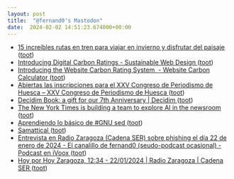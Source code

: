 ```yaml
---
layout: post
title:  "@fernand0's Mastodon"
date:  2024-02-02 14:51:23.674000+00:00
---
```

*  [15 increíbles rutas en tren para viajar en invierno y disfrutar del paisaje ](https://www.expansion.com/fueradeserie/viajes/album/2024/02/01/6593e336e5fdeaeb6b8b45e2.htm) ([toot](https://mastodon.social/@fernand0/111862447058100580))
*  [Introducing Digital Carbon Ratings - Sustainable Web Design ](https://sustainablewebdesign.org/digital-carbon-ratings) ([toot](https://mastodon.social/@fernand0/111862311764567260))
*  [Introducing the Website Carbon Rating System  - Website Carbon Calculator ](https://www.websitecarbon.com/introducing-the-website-carbon-rating-system) ([toot](https://mastodon.social/@fernand0/111862211067698867))
*  [Abiertas las inscripciones para el XXV Congreso de Periodismo de Huesca – XXV Congreso de Periodismo de Huesca ](https://congresoperiodismo.com/abiertas-las-inscripciones-para-el-xxv-congreso-de-periodismo-de-huesca) ([toot](https://mastodon.social/@fernand0/111862064533532668))
*  [Decidim Book: a gift for our  7th Anniversary \| Decidim ](https://decidim.org/blog/2024-01-30-decidim-book-a-gift-for-our-7th-anniversary) ([toot](https://mastodon.social/@fernand0/111861967652791069))
*  [The New York Times is building a team to explore AI in the newsroom ](https://www.theverge.com/2024/1/30/24055718/new-york-times-generative-ai-machine-learnin) ([toot](https://mastodon.social/@fernand0/111861959478933894))
*  [Aprendiendo lo básico de #GNU sed ](https://victorhckinthefreeworld.com/2024/01/30/aprendiendo-lo-basico-de-gnu-sed) ([toot](https://mastodon.social/@fernand0/111861740509606154))
*  [Samattical ](https://ma.tt/2024/02/samattical) ([toot](https://mastodon.social/@fernand0/111861589211289771))
*  [Entrevista en Radio Zaragoza (Cadena SER) sobre phishing el día 22 de enero de 2024 - El canalillo de fernand0 (seudo-podcast ocasional) - Podcast en iVoox ](https://www.ivoox.com/entrevista-radio-zaragoza-cadena-ser-sobre-phishing-audios-mp3_rf_123623157_1.htm) ([toot](https://mastodon.social/@fernand0/111861479930615049))
*  [Hoy por Hoy Zaragoza, 12:34 - 22/01/2024 \| Radio Zaragoza \| Cadena SER ](https://cadenaser.com/audio/ser_zaragoza_hoyporhoyzaragoza_20240122_123410_140000) ([toot](https://mastodon.social/@fernand0/111861322041378672))
